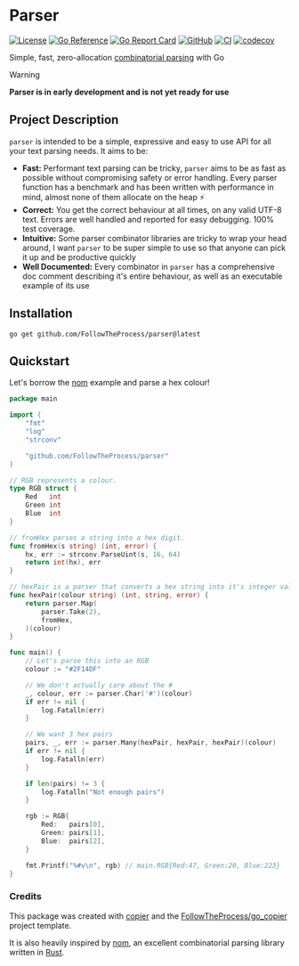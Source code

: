 # Parser

[![License](https://img.shields.io/github/license/FollowTheProcess/parser)](https://github.com/FollowTheProcess/parser)
[![Go Reference](https://pkg.go.dev/badge/github.com/FollowTheProcess/parser.svg)](https://pkg.go.dev/github.com/FollowTheProcess/parser)
[![Go Report Card](https://goreportcard.com/badge/github.com/FollowTheProcess/parser)](https://goreportcard.com/report/github.com/FollowTheProcess/parser)
[![GitHub](https://img.shields.io/github/v/release/FollowTheProcess/parser?logo=github&sort=semver)](https://github.com/FollowTheProcess/parser)
[![CI](https://github.com/FollowTheProcess/parser/workflows/CI/badge.svg)](https://github.com/FollowTheProcess/parser/actions?query=workflow%3ACI)
[![codecov](https://codecov.io/gh/FollowTheProcess/parser/branch/main/graph/badge.svg)](https://codecov.io/gh/FollowTheProcess/parser)

Simple, fast, zero-allocation [combinatorial parsing] with Go

> [!WARNING]
> **Parser is in early development and is not yet ready for use**

## Project Description

`parser` is intended to be a simple, expressive and easy to use API for all your text parsing needs. It aims to be:

- **Fast:** Performant text parsing can be tricky, `parser` aims to be as fast as possible without compromising safety or error handling. Every parser function has a benchmark and has been written with performance in mind, almost none of them allocate on the heap ⚡️
- **Correct:** You get the correct behaviour at all times, on any valid UTF-8 text. Errors are well handled and reported for easy debugging. 100% test coverage.
- **Intuitive:** Some parser combinator libraries are tricky to wrap your head around, I want `parser` to be super simple to use so that anyone can pick it up and be productive quickly
- **Well Documented:** Every combinator in `parser` has a comprehensive doc comment describing it's entire behaviour, as well as an executable example of its use

## Installation

```shell
go get github.com/FollowTheProcess/parser@latest
```

## Quickstart

Let's borrow the [nom] example and parse a hex colour!

```go
package main

import (
	"fmt"
	"log"
	"strconv"

	"github.com/FollowTheProcess/parser"
)

// RGB represents a colour.
type RGB struct {
	Red   int
	Green int
	Blue  int
}

// fromHex parses a string into a hex digit.
func fromHex(s string) (int, error) {
	hx, err := strconv.ParseUint(s, 16, 64)
	return int(hx), err
}

// hexPair is a parser that converts a hex string into it's integer value.
func hexPair(colour string) (int, string, error) {
	return parser.Map(
		parser.Take(2),
		fromHex,
	)(colour)
}

func main() {
	// Let's parse this into an RGB
	colour := "#2F14DF"

	// We don't actually care about the #
	_, colour, err := parser.Char('#')(colour)
	if err != nil {
		log.Fatalln(err)
	}

	// We want 3 hex pairs
	pairs, _, err := parser.Many(hexPair, hexPair, hexPair)(colour)
	if err != nil {
		log.Fatalln(err)
	}

	if len(pairs) != 3 {
		log.Fatalln("Not enough pairs")
	}

	rgb := RGB{
		Red:   pairs[0],
		Green: pairs[1],
		Blue:  pairs[2],
	}

	fmt.Printf("%#v\n", rgb) // main.RGB{Red:47, Green:20, Blue:223}
}

```

### Credits

This package was created with [copier] and the [FollowTheProcess/go_copier] project template.

It is also heavily inspired by [nom], an excellent combinatorial parsing library written in [Rust].

[copier]: https://copier.readthedocs.io/en/stable/
[FollowTheProcess/go_copier]: https://github.com/FollowTheProcess/go_copier
[combinatorial parsing]: https://en.wikipedia.org/wiki/Parser_combinator
[nom]: https://github.com/rust-bakery/nom
[Rust]: https://www.rust-lang.org
